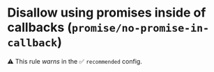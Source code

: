 # Disallow using promises inside of callbacks (`promise/no-promise-in-callback`)

⚠️ This rule _warns_ in the ✅ `recommended` config.

<!-- end auto-generated rule header -->
